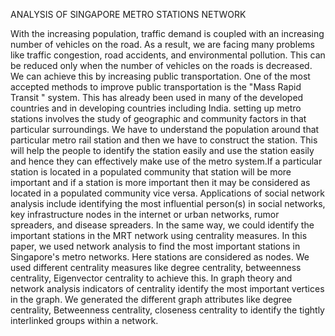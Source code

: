 

ANALYSIS OF SINGAPORE METRO STATIONS NETWORK

With the increasing population, traffic demand is coupled with an increasing number of vehicles on the road. As a result, we are facing many problems like traffic congestion, road accidents, and environmental pollution. This can be reduced only when the number of vehicles on the roads is decreased. We can achieve this by increasing public transportation. One of the most accepted methods to improve public transportation is the "Mass Rapid Transit " system. This has already been used in many of the developed countries and in developing countries including India. 
setting up metro stations involves the study of geographic and community factors in that particular surroundings. We have to understand the population around that particular metro rail station and then we have to construct the station. This will help 
the people to identify the station easily and use the station easily and hence they can 
effectively make use of the metro system.If a particular station is located in a populated community that station will be more important and if a station is more important then it may be considered as located in a populated community vice versa. Applications of social network analysis include
identifying the most influential person(s) in social networks, key infrastructure nodes in the internet or urban networks, rumor spreaders, and disease spreaders. In the same way, we could identify the important stations in the MRT network using centrality measures. In this paper, we used network analysis to find the most important stations in Singapore's metro networks. Here stations are considered as nodes. We 
used different centrality measures like degree centrality, betweenness centrality, 
Eigenvector centrality to achieve this. In graph theory and network analysis indicators of centrality identify the most important vertices in the graph. We generated the different graph attributes like degree centrality, Betweenness centrality, 
closeness centrality to identify the tightly interlinked groups within a network.
